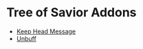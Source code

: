 # Tree of Savior Addons

- [Keep Head Message](https://github.com/yyyyyu/Tree-of-Savior-Addons/tree/master/KeepHeadMessage)
- [Unbuff](https://github.com/yyyyyu/Tree-of-Savior-Addons/tree/master/unbuff)

